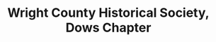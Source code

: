 ---
layout: repo
title: "Wright County Historical Society, Dows Chapter"
id: 12112
permalink: repos/12112/
---